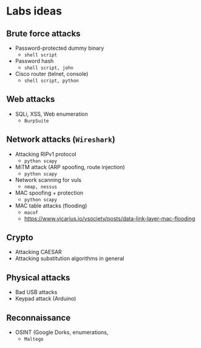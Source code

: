 # Labs ideas

## Brute force attacks
- Password-protected dummy binary
	- `shell script`
- Password hash
	- `shell script, john`
- Cisco router (telnet, console)
	- `shell script, python`


## Web attacks
- SQLi, XSS, Web enumeration
	- `BurpSuite`


## Network attacks (`Wireshark`)
- Attacking RIPv1 protocol
	- `python scapy`
- MiTM attack (ARP spoofing, route injection)
	- `python scapy`
- Network scanning for vuls
	- `nmap, nessus`
- MAC spoofing + protection
	- `python scapy`
- MAC table attacks (flooding)
	- `macof`
	- https://www.vicarius.io/vsociety/posts/data-link-layer-mac-flooding

## Crypto
- Attacking CAESAR
- Attacking substitution algorithms in general


## Physical attacks
- Bad USB attacks
- Keypad attack (Arduino)


## Reconnaissance
- OSINT (Google Dorks, enumerations, 
	- `Maltego`

